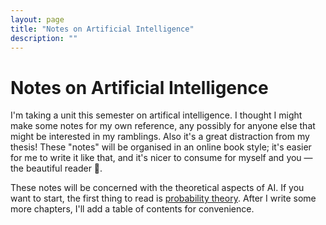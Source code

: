 ```yaml
---
layout: page
title: "Notes on Artificial Intelligence"
description: ""
---
```


<script src="https://cdn.mathjax.org/mathjax/latest/MathJax.js?config=TeX-AMS-MML_HTMLorMML"></script>

# Notes on Artificial Intelligence

I'm taking a unit this semester on artifical intelligence. I thought I might make some notes for my own reference, any possibly for anyone else that might be interested in my ramblings. Also it's a great distraction from my thesis! These "notes" will be organised in an online book style; it's easier for me to write it like that, and it's nicer to consume for myself and you — the beautiful reader 💞. 

These notes will be concerned with the theoretical aspects of AI. If you want to start, the first thing to read is [probability theory](probability-theory.md). After I write some more chapters, I'll add a table of contents for convenience.